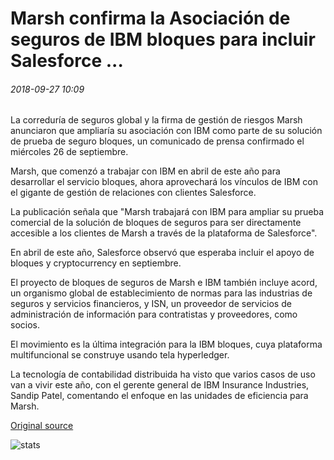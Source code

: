 # Marsh confirma la Asociación de seguros de IBM bloques para incluir Salesforce ...

###### 2018-09-27 10:09

La correduría de seguros global y la firma de gestión de riesgos Marsh anunciaron que ampliaría su asociación con IBM como parte de su solución de prueba de seguro bloques, un comunicado de prensa confirmado el miércoles 26 de septiembre.

Marsh, que comenzó a trabajar con IBM en abril de este año para desarrollar el servicio bloques, ahora aprovechará los vínculos de IBM con el gigante de gestión de relaciones con clientes Salesforce.

La publicación señala que "Marsh trabajará con IBM para ampliar su prueba comercial de la solución de bloques de seguros para ser directamente accesible a los clientes de Marsh a través de la plataforma de Salesforce".

En abril de este año, Salesforce observó que esperaba incluir el apoyo de bloques y cryptocurrency en septiembre.

El proyecto de bloques de seguros de Marsh e IBM también incluye acord, un organismo global de establecimiento de normas para las industrias de seguros y servicios financieros, y ISN, un proveedor de servicios de administración de información para contratistas y proveedores, como socios.

El movimiento es la última integración para la IBM bloques, cuya plataforma multifuncional se construye usando tela hyperledger.

La tecnología de contabilidad distribuida ha visto que varios casos de uso van a vivir este año, con el gerente general de IBM Insurance Industries, Sandip Patel, comentando el enfoque en las unidades de eficiencia para Marsh.

[Original source](https://cointelegraph.com/news/marsh-confirms-ibm-blockchain-insurance-partnership-to-include-salesforce)

![stats](https://c.statcounter.com/11760860/0/a89fa40b/1/ "stats")